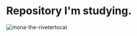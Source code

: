#  Repository I'm studying.
![mona-the-rivetertocat](https://github.com/HongDawww/2308_php_main/assets/142575028/b5892112-0edb-4441-9666-e58c1e20828e)


